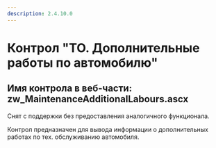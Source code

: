 ```yaml
---
description: 2.4.10.0
---
```


# Контрол "ТО. Дополнительные работы по автомобилю"

## Имя контрола в веб-части: zw\_MaintenanceAdditionalLabours.ascx

Снят с поддержки без предоставления аналогичного функционала.

Контрол предназначен для вывода информации о дополнительных работах по тех. обслуживанию автомобиля.


